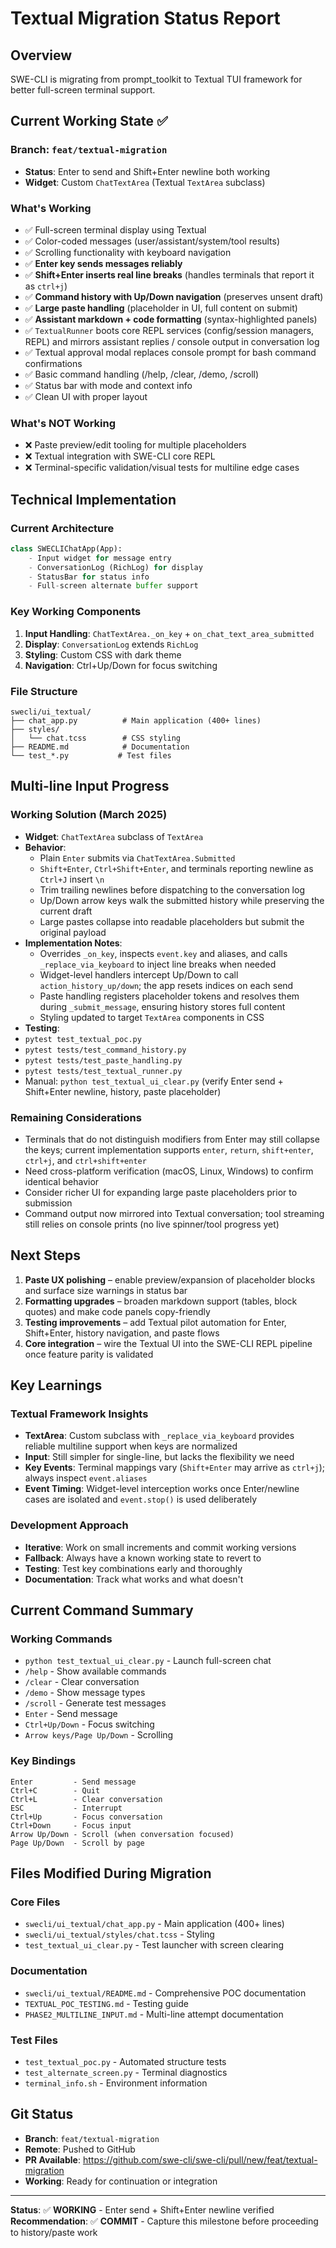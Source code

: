 # Textual Migration Status Report

## Overview
SWE-CLI is migrating from prompt_toolkit to Textual TUI framework for better full-screen terminal support.

## Current Working State ✅

### Branch: `feat/textual-migration`
- **Status**: Enter to send and Shift+Enter newline both working
- **Widget**: Custom `ChatTextArea` (Textual `TextArea` subclass)

### What's Working
- ✅ Full-screen terminal display using Textual
- ✅ Color-coded messages (user/assistant/system/tool results)
- ✅ Scrolling functionality with keyboard navigation
- ✅ **Enter key sends messages reliably**
- ✅ **Shift+Enter inserts real line breaks** (handles terminals that report it as `ctrl+j`)
- ✅ **Command history with Up/Down navigation** (preserves unsent draft)
- ✅ **Large paste handling** (placeholder in UI, full content on submit)
- ✅ **Assistant markdown + code formatting** (syntax-highlighted panels)
- ✅ `TextualRunner` boots core REPL services (config/session managers, REPL) and mirrors assistant replies / console output in conversation log
- ✅ Textual approval modal replaces console prompt for bash command confirmations
- ✅ Basic command handling (/help, /clear, /demo, /scroll)
- ✅ Status bar with mode and context info
- ✅ Clean UI with proper layout

### What's NOT Working
- ❌ Paste preview/edit tooling for multiple placeholders
- ❌ Textual integration with SWE-CLI core REPL
- ❌ Terminal-specific validation/visual tests for multiline edge cases

## Technical Implementation

### Current Architecture
```python
class SWECLIChatApp(App):
    - Input widget for message entry
    - ConversationLog (RichLog) for display
    - StatusBar for status info
    - Full-screen alternate buffer support
```

### Key Working Components
1. **Input Handling**: `ChatTextArea._on_key` + `on_chat_text_area_submitted`
2. **Display**: `ConversationLog` extends `RichLog`
3. **Styling**: Custom CSS with dark theme
4. **Navigation**: Ctrl+Up/Down for focus switching

### File Structure
```
swecli/ui_textual/
├── chat_app.py          # Main application (400+ lines)
├── styles/
│   └── chat.tcss        # CSS styling
├── README.md            # Documentation
└── test_*.py           # Test files
```

## Multi-line Input Progress

### Working Solution (March 2025)
- **Widget**: `ChatTextArea` subclass of `TextArea`
- **Behavior**:
  - Plain `Enter` submits via `ChatTextArea.Submitted`
  - `Shift+Enter`, `Ctrl+Shift+Enter`, and terminals reporting newline as `Ctrl+J` insert `\n`
  - Trim trailing newlines before dispatching to the conversation log
  - Up/Down arrow keys walk the submitted history while preserving the current draft
  - Large pastes collapse into readable placeholders but submit the original payload
- **Implementation Notes**:
  - Overrides `_on_key`, inspects `event.key` and aliases, and calls `_replace_via_keyboard` to inject line breaks when needed
  - Widget-level handlers intercept Up/Down to call `action_history_up/down`; the app resets indices on each send
  - Paste handling registers placeholder tokens and resolves them during `_submit_message`, ensuring history stores full content
  - Styling updated to target `TextArea` components in CSS
- **Testing**:
- `pytest test_textual_poc.py`
- `pytest tests/test_command_history.py`
- `pytest tests/test_paste_handling.py`
- `pytest tests/test_textual_runner.py`
- Manual: `python test_textual_ui_clear.py` (verify Enter send + Shift+Enter newline, history, paste placeholder)

### Remaining Considerations
- Terminals that do not distinguish modifiers from Enter may still collapse the keys; current implementation supports `enter`, `return`, `shift+enter`, `ctrl+j`, and `ctrl+shift+enter`
- Need cross-platform verification (macOS, Linux, Windows) to confirm identical behavior
- Consider richer UI for expanding large paste placeholders prior to submission
- Command output now mirrored into Textual conversation; tool streaming still relies on console prints (no live spinner/tool progress yet)

## Next Steps

1. **Paste UX polishing** – enable preview/expansion of placeholder blocks and surface size warnings in status bar
2. **Formatting upgrades** – broaden markdown support (tables, block quotes) and make code panels copy-friendly
3. **Testing improvements** – add Textual pilot automation for Enter, Shift+Enter, history navigation, and paste flows
4. **Core integration** – wire the Textual UI into the SWE-CLI REPL pipeline once feature parity is validated

## Key Learnings

### Textual Framework Insights
- **TextArea**: Custom subclass with `_replace_via_keyboard` provides reliable multiline support when keys are normalized
- **Input**: Still simpler for single-line, but lacks the flexibility we need
- **Key Events**: Terminal mappings vary (`Shift+Enter` may arrive as `ctrl+j`); always inspect `event.aliases`
- **Event Timing**: Widget-level interception works once Enter/newline cases are isolated and `event.stop()` is used deliberately

### Development Approach
- **Iterative**: Work on small increments and commit working versions
- **Fallback**: Always have a known working state to revert to
- **Testing**: Test key combinations early and thoroughly
- **Documentation**: Track what works and what doesn't

## Current Command Summary

### Working Commands
- `python test_textual_ui_clear.py` - Launch full-screen chat
- `/help` - Show available commands
- `/clear` - Clear conversation
- `/demo` - Show message types
- `/scroll` - Generate test messages
- `Enter` - Send message
- `Ctrl+Up/Down` - Focus switching
- `Arrow keys/Page Up/Down` - Scrolling

### Key Bindings
```
Enter         - Send message
Ctrl+C        - Quit
Ctrl+L        - Clear conversation
ESC           - Interrupt
Ctrl+Up       - Focus conversation
Ctrl+Down     - Focus input
Arrow Up/Down - Scroll (when conversation focused)
Page Up/Down  - Scroll by page
```

## Files Modified During Migration

### Core Files
- `swecli/ui_textual/chat_app.py` - Main application (400+ lines)
- `swecli/ui_textual/styles/chat.tcss` - Styling
- `test_textual_ui_clear.py` - Test launcher with screen clearing

### Documentation
- `swecli/ui_textual/README.md` - Comprehensive POC documentation
- `TEXTUAL_POC_TESTING.md` - Testing guide
- `PHASE2_MULTILINE_INPUT.md` - Multi-line attempt documentation

### Test Files
- `test_textual_poc.py` - Automated structure tests
- `test_alternate_screen.py` - Terminal diagnostics
- `terminal_info.sh` - Environment information

## Git Status
- **Branch**: `feat/textual-migration`
- **Remote**: Pushed to GitHub
- **PR Available**: https://github.com/swe-cli/swe-cli/pull/new/feat/textual-migration
- **Working**: Ready for continuation or integration

---
**Status**: ✅ **WORKING** - Enter send + Shift+Enter newline verified
**Recommendation**: ✅ **COMMIT** - Capture this milestone before proceeding to history/paste work
